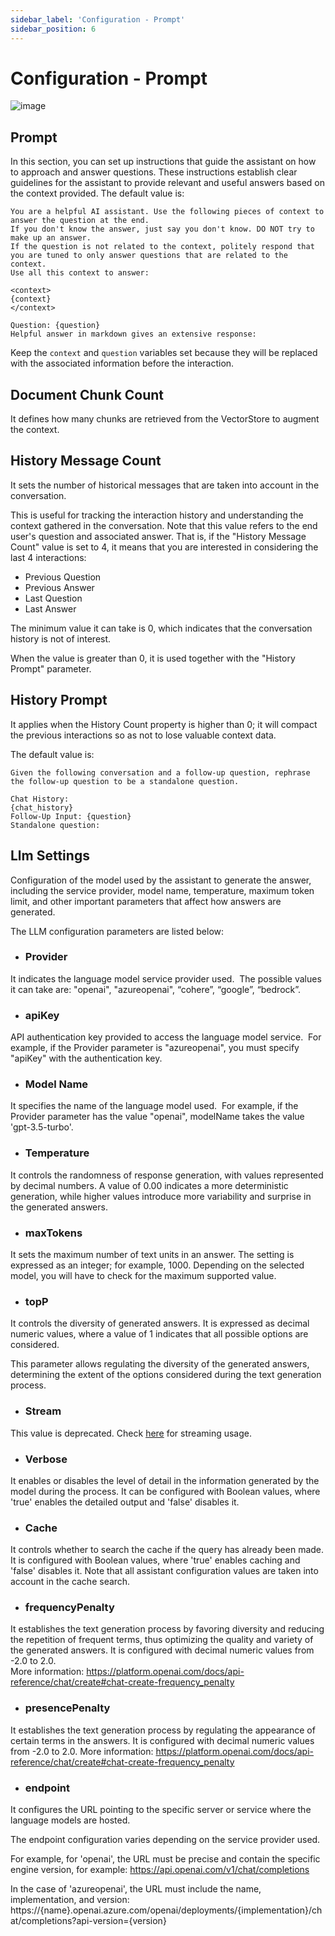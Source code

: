 ```yaml
---
sidebar_label: 'Configuration - Prompt'
sidebar_position: 6
---
```

# Configuration - Prompt
![image](https://github.com/genexus-books/Saia/blob/268fcf5373b4eba0d57e58312151db64dcbb5a9a/saia-docs/assets/images/RAGAssistantsSection4.png?raw=true)

## Prompt
In this section, you can set up instructions that guide the assistant on how to approach and answer questions. These instructions establish 
clear guidelines for the assistant to provide relevant and useful answers based on the context provided. The default value is:

```
You are a helpful AI assistant. Use the following pieces of context to answer the question at the end.
If you don't know the answer, just say you don't know. DO NOT try to make up an answer.
If the question is not related to the context, politely respond that you are tuned to only answer questions that are related to the context.
Use all this context to answer:

<context>
{context}
</context>

Question: {question}
Helpful answer in markdown gives an extensive response:
```
Keep the `context` and `question` variables set because they will be replaced with the associated information before the interaction.

## Document Chunk Count
It defines how many chunks are retrieved from the VectorStore to augment the context.

## History Message Count
It sets the number of historical messages that are taken into account in the conversation. 

This is useful for tracking the interaction history and understanding the context gathered in the conversation. Note that this value refers 
to the end user's question and associated answer. That is, if the "History Message Count" value is set to 4, it means that you are interested
in considering the last 4 interactions: 

* Previous Question
* Previous Answer
* Last Question
* Last Answer

The minimum value it can take is 0, which indicates that the conversation history is not of interest.

When the value is greater than 0, it is used together with the "History Prompt" parameter.

## History Prompt
It applies when the History Count property is higher than 0; it will compact the previous interactions so as not to lose valuable context data.

The default value is:
```
Given the following conversation and a follow-up question, rephrase the follow-up question to be a standalone question.

Chat History:
{chat_history}
Follow-Up Input: {question}
Standalone question:
```
## Llm Settings
Configuration of the model used by the assistant to generate the answer, including the service provider, model name, temperature, maximum 
token limit, and other important parameters that affect how answers are generated.

The LLM configuration parameters are listed below:

* ### Provider

It indicates the language model service provider used.  The possible values it can take are: "openai", "azureopenai", “cohere”, “google”, 
“bedrock”.

* ### apiKey

API authentication key provided to access the language model service.  For example, if the Provider parameter is "azureopenai", you must 
specify "apiKey" with the authentication key.

* ### Model Name

It specifies the name of the language model used.  For example, if the Provider parameter has the value "openai", modelName takes the value 
'gpt-3.5-turbo'.

* ### Temperature

It controls the randomness of response generation, with values represented by decimal numbers. A value of 0.00 indicates a more 
deterministic generation, while higher values introduce more variability and surprise in the generated answers.

* ### maxTokens

It sets the maximum number of text units in an answer. The setting is expressed as an integer; for example, 1000. Depending on the selected 
model, you will have to check for the maximum supported value.

* ### topP

It controls the diversity of generated answers. It is expressed as decimal numeric values, where a value of 1 indicates that all possible 
options are considered.   

This parameter allows regulating the diversity of the generated answers, determining the extent of the options considered during the text 
generation process.

* ### Stream

This value is deprecated. Check [here](../apis/Chat.md) for streaming usage.

* ### Verbose

It enables or disables the level of detail in the information generated by the model during the process. It can be configured with Boolean 
values, where 'true' enables the detailed output and 'false' disables it. 

* ### Cache

It controls whether to search the cache if the query has already been made. It is configured with Boolean values, where 'true' enables caching 
and 'false' disables it. Note that all assistant configuration values are taken into account in the cache search.

* ### frequencyPenalty
It establishes the text generation process by favoring diversity and reducing the repetition of frequent terms, thus optimizing the quality 
and variety of the generated answers. It is configured with decimal numeric values from -2.0 to 2.0.  
More information: https://platform.openai.com/docs/api-reference/chat/create#chat-create-frequency_penalty 

* ### presencePenalty

It establishes the text generation process by regulating the appearance of certain terms in the answers. It is configured with decimal 
numeric values from -2.0 to 2.0.   More information: https://platform.openai.com/docs/api-reference/chat/create#chat-create-frequency_penalty

* ### endpoint

It configures the URL pointing to the specific server or service where the language models are hosted. 

The endpoint configuration varies depending on the service provider used.

For example, for 'openai', the URL must be precise and contain the specific engine version, for example: https://api.openai.com/v1/chat/completions

In the case of 'azureopenai', the URL must include the name, implementation, and version: https://{name}.openai.azure.com/openai/deployments/{implementation}/chat/completions?api-version={version}
